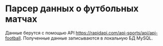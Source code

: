 # Парсер данных о футбольных матчах

Данные берутся с помощью API https://rapidapi.com/api-sports/api/api-football. Полученные данные записываются в локальную БД MySQL.
